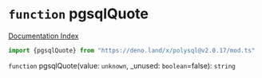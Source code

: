 # `function` pgsqlQuote

[Documentation Index](../README.md)

```ts
import {pgsqlQuote} from "https://deno.land/x/polysql@v2.0.17/mod.ts"
```

`function` pgsqlQuote(value: `unknown`, \_unused: `boolean`=false): `string`


